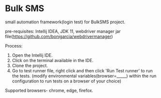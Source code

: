 
# Bulk SMS

small automation framework(login test) for BulkSMS project.

pre-requisites: Intellij IDEA, JDK 11, webdriver manager jar file(https://github.com/bonigarcia/webdrivermanager)


Process:

1. Open the Intellij IDE.
2. Click on the terminal available in the IDE.
3. Clone the project.
4. Go to test runner file, right click and then click 'Run Test runner' to run the tests. (modify environmental variables(browser=_____) within the run configuration to run tests on a browser of your choice)

Supported browsers- chrome, edge, firefox.

